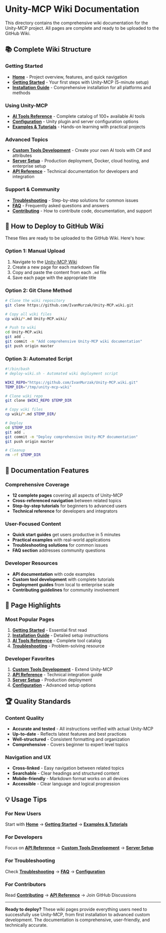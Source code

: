# Unity-MCP Wiki Documentation

This directory contains the comprehensive wiki documentation for the Unity-MCP project. All pages are complete and ready to be uploaded to the GitHub Wiki.

## 📚 Complete Wiki Structure

### Getting Started
- **[Home](Home.md)** - Project overview, features, and quick navigation
- **[Getting Started](Getting-Started.md)** - Your first steps with Unity-MCP (5-minute setup)
- **[Installation Guide](Installation-Guide.md)** - Comprehensive installation for all platforms and methods

### Using Unity-MCP
- **[AI Tools Reference](AI-Tools-Reference.md)** - Complete catalog of 100+ available AI tools
- **[Configuration](Configuration.md)** - Unity plugin and server configuration options
- **[Examples & Tutorials](Examples-and-Tutorials.md)** - Hands-on learning with practical projects

### Advanced Topics
- **[Custom Tools Development](Custom-Tools-Development.md)** - Create your own AI tools with C# and attributes
- **[Server Setup](Server-Setup.md)** - Production deployment, Docker, cloud hosting, and enterprise setup
- **[API Reference](API-Reference.md)** - Technical documentation for developers and integration

### Support & Community
- **[Troubleshooting](Troubleshooting.md)** - Step-by-step solutions for common issues
- **[FAQ](FAQ.md)** - Frequently asked questions and answers
- **[Contributing](Contributing.md)** - How to contribute code, documentation, and support

## 🚀 How to Deploy to GitHub Wiki

These files are ready to be uploaded to the GitHub Wiki. Here's how:

### Option 1: Manual Upload
1. Navigate to the [Unity-MCP Wiki](https://github.com/IvanMurzak/Unity-MCP/wiki)
2. Create a new page for each markdown file
3. Copy and paste the content from each `.md` file
4. Save each page with the appropriate title

### Option 2: Git Clone Method
```bash
# Clone the wiki repository
git clone https://github.com/IvanMurzak/Unity-MCP.wiki.git

# Copy all wiki files
cp wiki/*.md Unity-MCP.wiki/

# Push to wiki
cd Unity-MCP.wiki
git add .
git commit -m "Add comprehensive Unity-MCP wiki documentation"
git push origin master
```

### Option 3: Automated Script
```bash
#!/bin/bash
# deploy-wiki.sh - Automated wiki deployment script

WIKI_REPO="https://github.com/IvanMurzak/Unity-MCP.wiki.git"
TEMP_DIR="/tmp/unity-mcp-wiki"

# Clone wiki repo
git clone $WIKI_REPO $TEMP_DIR

# Copy wiki files
cp wiki/*.md $TEMP_DIR/

# Deploy
cd $TEMP_DIR
git add .
git commit -m "Deploy comprehensive Unity-MCP documentation"
git push origin master

# Cleanup
rm -rf $TEMP_DIR
```

## 📖 Documentation Features

### Comprehensive Coverage
- **12 complete pages** covering all aspects of Unity-MCP
- **Cross-referenced navigation** between related topics
- **Step-by-step tutorials** for beginners to advanced users
- **Technical reference** for developers and integrators

### User-Focused Content
- **Quick start guides** get users productive in 5 minutes
- **Practical examples** with real-world applications
- **Troubleshooting solutions** for common issues
- **FAQ section** addresses community questions

### Developer Resources
- **API documentation** with code examples
- **Custom tool development** with complete tutorials  
- **Deployment guides** from local to enterprise scale
- **Contributing guidelines** for community involvement

## 🎯 Page Highlights

### Most Popular Pages
1. **[Getting Started](Getting-Started.md)** - Essential first read
2. **[Installation Guide](Installation-Guide.md)** - Detailed setup instructions
3. **[AI Tools Reference](AI-Tools-Reference.md)** - Complete tool catalog
4. **[Troubleshooting](Troubleshooting.md)** - Problem-solving resource

### Developer Favorites
1. **[Custom Tools Development](Custom-Tools-Development.md)** - Extend Unity-MCP
2. **[API Reference](API-Reference.md)** - Technical integration guide
3. **[Server Setup](Server-Setup.md)** - Production deployment
4. **[Configuration](Configuration.md)** - Advanced setup options

## 🏆 Quality Standards

### Content Quality
- **Accurate and tested** - All instructions verified with actual Unity-MCP
- **Up-to-date** - Reflects latest features and best practices
- **Well-structured** - Consistent formatting and organization
- **Comprehensive** - Covers beginner to expert level topics

### Navigation and UX
- **Cross-linked** - Easy navigation between related topics
- **Searchable** - Clear headings and structured content
- **Mobile-friendly** - Markdown format works on all devices
- **Accessible** - Clear language and logical progression

## 💡 Usage Tips

### For New Users
Start with **[Home](Home.md)** → **[Getting Started](Getting-Started.md)** → **[Examples & Tutorials](Examples-and-Tutorials.md)**

### For Developers
Focus on **[API Reference](API-Reference.md)** → **[Custom Tools Development](Custom-Tools-Development.md)** → **[Server Setup](Server-Setup.md)**

### For Troubleshooting
Check **[Troubleshooting](Troubleshooting.md)** → **[FAQ](FAQ.md)** → **[Configuration](Configuration.md)**

### For Contributors
Read **[Contributing](Contributing.md)** → **[API Reference](API-Reference.md)** → Join GitHub Discussions

---

**Ready to deploy?** These wiki pages provide everything users need to successfully use Unity-MCP, from first installation to advanced custom development. The documentation is comprehensive, user-friendly, and technically accurate.